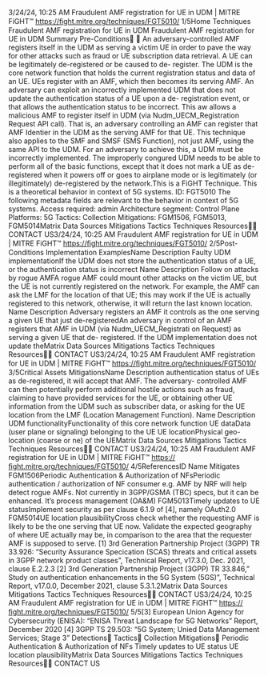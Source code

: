 3/24/24, 10:25 AM Fraudulent AMF registration for UE in UDM | MITRE FiGHT™
https://ﬁght.mitre.org/techniques/FGT5010/ 1/5Home Techniques Fraudulent AMF registration for UE in UDM
Fraudulent AMF registration for
UE in UDM
Summary
Pre-Conditions󰅂 󰅂
An adversary-controlled AMF registers itself in the UDM as
serving a victim UE in order to pave the way for other attacks
such as fraud or UE subscription data retrieval.
A UE can be legitimately de-registered or be caused to de-
register. The UDM is the core network function that holds the
current registration status and data of an UE. UEs register with
an AMF, which then becomes its serving AMF. An adversary
can exploit an incorrectly implemented UDM that does not
update the authentication status of a UE upon a de-
registration event, or that allows the authentication status to
be incorrect. This  aw allows a malicious AMF to register
itself in UDM (via Nudm\_UECM\_Registration Request API call).
That is, an adversary controlling an AMF can register that
AMF Identi er in the UDM as the serving AMF for that UE.
This technique also applies to the SMF and SMSF (SMS
Function), not just AMF, using the same API to the UDM.
For an adversary to achieve this, a UDM must be incorrectly
implemented. The improperly con gured UDM needs to be
able to perform all of the basic functions, except that it does
not mark a UE as de-registered when it powers off or goes to
airplane mode or is legitimately (or illegitimately) de-registered
by the network.This is a FiGHT Technique.
This is a theoretical behavior
in context of 5G systems.
ID: FGT5010
The following metadata
fields are relevant to the
behavior in context of 5G
systems.
Access required: admin
Architecture segment:
Control Plane
Platforms: 5G
Tactics: Collection
Mitigations: FGM1506,
FGM5013, FGM5014Matrix Data Sources Mitigations Tactics Techniques Resources󰍝󰇙
CONTACT US3/24/24, 10:25 AM Fraudulent AMF registration for UE in UDM | MITRE FiGHT™
https://ﬁght.mitre.org/techniques/FGT5010/ 2/5Post-Conditions
Implementation ExamplesName Description
Faulty UDM implementationIf the UDM does not
store the authentication
status of a UE, or the
authentication status is
incorrect
Name Description
Follow on attacks by rogue AMFA rogue AMF could
mount other attacks on
the victim UE, but the
UE is not currently
registered on the
network. For example,
the AMF can ask the
LMF for the location of
that UE; this may work
if the UE is actually
registered to this
network, otherwise, it
will return the last
known location.
Name Description
Adversary registers an AMF it
controls as the one serving a
given UE that just de-registeredAn adversary in control
of an AMF registers that
AMF in UDM (via
Nudm\_UECM\_Registrati
on Request) as serving
a given UE that de-
registered. If the UDM
implementation does
not update theMatrix Data Sources Mitigations Tactics Techniques Resources󰍝󰇙
CONTACT US3/24/24, 10:25 AM Fraudulent AMF registration for UE in UDM | MITRE FiGHT™
https://ﬁght.mitre.org/techniques/FGT5010/ 3/5Critical Assets
MitigationsName Description
authentication status of
UEs as de-registered, it
will accept that AMF.
The adversary-
controlled AMF can
then potentially perform
additional hostile
actions such as fraud,
claiming to have
provided services for
the UE, or obtaining
other UE information
from the UDM such as
subscriber data, or
asking for the UE
location from the LMF
(Location Management
Function).
Name Description
UDM functionalityFunctionality of this
core network function
UE dataData (user plane or
signaling) belonging to
the UE
UE locationPhysical geo-location
(coarse or  ne) of the
UEMatrix Data Sources Mitigations Tactics Techniques Resources󰍝󰇙
CONTACT US3/24/24, 10:25 AM Fraudulent AMF registration for UE in UDM | MITRE FiGHT™
https://ﬁght.mitre.org/techniques/FGT5010/ 4/5ReferencesID Name Mitigates
FGM1506Periodic
Authentication &
Authorization of
NFsPeriodic authentication
/ authorization of NF
consumer e.g. AMF by
NRF will help detect
rogue AMFs. Not
currently in
3GPP/GSMA (TBC)
specs, but it can be
enhanced. It’s process
management (OA&M)
FGM5013Timely updates to
UE statusImplement security as
per clause 6.1.9 of [4],
namely OAuth2.0
FGM5014UE location
plausibilityCross check whether
the requesting AMF is
likely to be the one
serving that UE now.
Validate the expected
geography of where UE
actually may be, in
comparison to the area
that the requester AMF
is supposed to serve.
[1] 3rd Generation Partnership Project (3GPP) TR 33.926:
“Security Assurance Speci cation (SCAS) threats and critical
assets in 3GPP network product classes”, Technical Report,
v17.3.0, Dec. 2021, clause E.2.2.3
[2] 3rd Generation Partnership Project (3GPP) TR 33.846,”
Study on authentication enhancements in the 5G System
(5GS)”, Technical Report, v17.0.0, December 2021, clause
5.3.1.2Matrix Data Sources Mitigations Tactics Techniques Resources󰍝󰇙
CONTACT US3/24/24, 10:25 AM Fraudulent AMF registration for UE in UDM | MITRE FiGHT™
https://ﬁght.mitre.org/techniques/FGT5010/ 5/5[3] European Union Agency for Cybersecurity (ENISA): “ENISA
Threat Landscape for 5G Networks” Report, December 2020
[4] 3GPP TS 29.503: “5G System; Uni ed Data Management
Services; Stage 3”
Detections󰅀
Tactics󰅀
Collection
Mitigations󰅀
Periodic Authentication & Authorization of NFs
Timely updates to UE status
UE location plausibilityMatrix Data Sources Mitigations Tactics Techniques Resources󰍝󰇙
CONTACT US